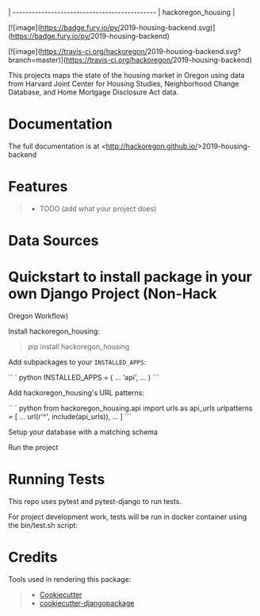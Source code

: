 |
--------------------------------------------- |
hackoregon_housing |

[![image](<https://badge.fury.io/py/>2019-housing-backend.svg)](<https://badge.fury.io/py/>2019-housing-backend)

[![image](<https://travis-ci.org/hackoregon/>2019-housing-backend.svg?branch=master)](<https://travis-ci.org/hackoregon/>2019-housing-backend)

This projects maps the state of the housing market in Oregon using data from Harvard Joint Center for Housing Studies, Neighborhood Change Database, and Home Mortgage Disclosure Act data.

# Documentation

The full documentation is at <<http://hackoregon.github.io/>>2019-housing-backend

# Features

> -   TODO (add what your project does)

# Data Sources

# Quickstart to install package in your own Django Project (Non-Hack
Oregon Workflow)

Install hackoregon_housing:

> pip install hackoregon_housing

Add subpackages to your `INSTALLED_APPS`:

`` ` python INSTALLED_APPS = (     ...     'api',     ... ) ```

Add hackoregon_housing's URL patterns:

`` ` python from hackoregon_housing.api import urls as api_urls   urlpatterns = [     ...     url(r'^', include(api_urls)),     ... ] ```

Setup your database with a matching schema

Run the project

# Running Tests

This repo uses pytest and pytest-django to run tests.

For project development work, tests will be run in docker container
using the bin/test.sh script:

# Credits

Tools used in rendering this package:

> -   [Cookiecutter](<https://github.com/audreyr/cookiecutter>)
> -   [cookiecutter-djangopackage](<https://github.com/pydanny/cookiecutter-djangopackage>)
